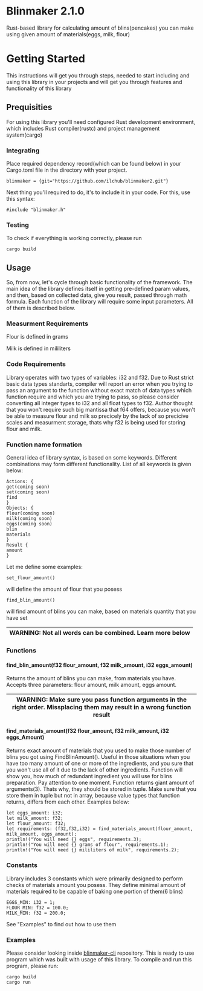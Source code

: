 # Blinmaker 2.1.0

Rust-based library for calculating amount of blins(pencakes) you can make using given amount of materials(eggs, milk, flour)

# Getting Started

This instructions will get you through steps, needed to start including and using this library in your projects and will get you through features and functionality of this library

## Prequisities

For using this library you'll need configured Rust development environment, which includes Rust compiler(rustc) and project management system(cargo)

### Integrating                                                                                                                                                                                                                                         
Place required dependency record(which can be found below) in your Cargo.toml file in the directory with your project.
    
```
blinmaker = {git="https://github.com/ilchub/blinmaker2.git"}
```
Next thing you'll required to do, it's to include it in your code. For this, use this syntax:
```
#include "blinmaker.h"
```
### Testing

To check if everything is working correctly, please run
```
cargo build
```
## Usage

So, from now, let's cycle through basic functionality of the framework. The main idea of the library defines itself in getting pre-defined param values, and then, based on collected data, give you result, passed through math formula. Each function of the library will require some input parameters. All of them is described below.

### Measurment Requirements

Flour is defined in grams

Milk is defined in mililiters

### Code Requirements

Library operates with two types of variables: i32 and f32. Due to Rust strict basic data types standarts, compiler will report an error when you trying to pass an argument to the function without exact match of data types which function require and which you are trying to pass, so please consider converting all integer types to i32 and all float types to f32. Author thought that you won't require such big mantissa that f64 offers, because you won't be able to measure flour and milk so precicely by the lack of so precicive scales and measurment storage, thats why f32 is being used for storing flour and milk.
### Function name formation

General idea of library syntax, is based on some keywords. Different combinations may form different functionality. List of all keywords is given below:
```
Actions: {
get(coming soon)
set(coming soon)
find
}
Objects: {
flour(coming soon)
milk(coming soon)
eggs(coming soon)
blin
materials
}
Result {
amount
}
```
Let me define some examples:
```
set_flour_amount()
```
will define the amount of flour that you posess
```
find_blin_amount()
```
will find amount of blins you can make, based on materials quantity that you have set

| WARNING: Not all words can be combined. Learn more below |
| --- |
### Functions

#### find_blin_amount(f32 flour_amount, f32 milk_amount, i32 eggs_amount)
Returns the amount of blins you can make, from materials you have. Accepts three parameters: flour amount, milk amount, eggs amount.

| WARNING: Make sure you pass function arguments in the right order. Missplacing them may result in a wrong function result|
| --- |

#### find_materials_amount(f32 flour_amount, f32 milk_amount, i32 eggs_Amount)
Returns exact amount of materials that you used to make those number of blins you got using FindBlinAmount(). Useful in those situations when you have too many amount of one or more of the ingredients, and you sure that you won't use all of it due to the lack of other ingredients. Function will show you, how much of redundant ingredient you will use for blins preparation.
Pay attention to one moment. Function returns giant amount of arguments(3). Thats why, they should be stored in tuple. Make sure that you store them in tuple but not in array, because value types that function returns, differs from each other. Examples below:
```
let eggs_amount: i32;
let milk_amount: f32;
let flour_amount: f32;
let requirements: (f32,f32,i32) = find_materials_amount(flour_amount, milk_amount, eggs_amount);
println!("You will need {} eggs", requirements.3);
println!("You will need {} grams of flour", requirements.1);
println!("You will need {} mililiters of milk", requirements.2);
```
### Constants

Library includes 3 constants which were primarily designed to perform checks of materials amount you posess. They define minimal amount of materials required to be capable of baking one portion of them(6 blins)

```
EGGS_MIN: i32 = 1;                                                                                                                                                                                     
FLOUR_MIN: f32 = 100.0;
MILK_MIN: f32 = 200.0;
```
See "Examples" to find out how to use them
### Examples

Please consider looking inside [blinmaker-cli]() repository. This is ready to use program which was built with usage of this library. To compile and run this program, please run:
```
cargo build
cargo run
```
